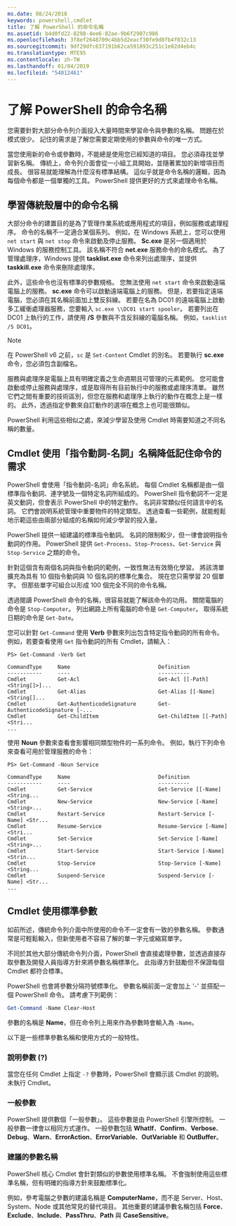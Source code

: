 ```yaml
---
ms.date: 08/24/2018
keywords: powershell,cmdlet
title: 了解 PowerShell 的命令名稱
ms.assetid: b4d0fd22-8298-4ee6-82ae-9b6f2907c986
ms.openlocfilehash: 3f8ef2648709c4bb5d2eacf30fe9d8fb4f032c13
ms.sourcegitcommit: 9df29dfc637191b62ca591893c251c1e02d4eb4c
ms.translationtype: MTE95
ms.contentlocale: zh-TW
ms.lasthandoff: 01/04/2019
ms.locfileid: "54012461"
---
```

# <a name="learning-powershell-command-names"></a>了解 PowerShell 的命令名稱

您需要針對大部分命令列介面投入大量時間來學習命令與參數的名稱。 問題在於模式很少。 記住的需求是了解您需要定期使用的參數與命令的唯一方式。

當您使用新的命令或參數時，不能總是使用您已經知道的項目。 您必須尋找並學習新名稱。 傳統上，命令列介面會從一小組工具開始，並隨著累加的新增項目而成長。 很容易就能理解為什麼沒有標準結構。
這似乎就是命令名稱的邏輯，因為每個命令都是一個單獨的工具。 PowerShell 提供更好的方式來處理命令名稱。

## <a name="learning-command-names-in-traditional-shells"></a>學習傳統殼層中的命令名稱

大部分命令的建置目的是為了管理作業系統或應用程式的項目，例如服務或處理程序。 命令的名稱不一定適合某個系列。 例如，在 Windows 系統上，您可以使用 `net start` 與 `net stop` 命令來啟動及停止服務。 **Sc.exe** 是另一個適用於 Windows 的服務控制工具。 該名稱不符合 **net.exe** 服務命令的命名模式。 為了管理處理序，Windows 提供 **tasklist.exe** 命令來列出處理序，並提供 **taskkill.exe** 命令來刪除處理序。

此外，這些命令也沒有標準的參數規格。 您無法使用 `net start` 命令來啟動遠端電腦上的服務。 **sc.exe** 命令可以啟動遠端電腦上的服務。 但是，若要指定遠端電腦，您必須在其名稱前面加上雙反斜線。 若要在名為 DC01 的遠端電腦上啟動多工緩衝處理器服務，您要輸入 `sc.exe \\DC01 start spooler`。
若要列出在 DC01 上執行的工作，請使用 **/S** 參數與不含反斜線的電腦名稱。 例如，`tasklist /S DC01`。

> [!NOTE]
> 在 PowerShell v6 之前，`sc` 是 `Set-Content` Cmdlet 的別名。 若要執行 **sc.exe** 命令，您必須包含副檔名。

服務與處理序是電腦上具有明確定義之生命週期且可管理的元素範例。 您可能會啟動或停止服務與處理序，或是取得所有目前執行中的服務或處理序清單。 雖然它們之間有重要的技術區別，但您在服務和處理序上執行的動作在概念上是一樣的。 此外，透過指定參數來自訂動作的選項在概念上也可能很類似。

PowerShell 利用這些相似之處，來減少學習及使用 Cmdlet 時需要知道之不同名稱的數量。

## <a name="cmdlets-use-verb-noun-names-to-reduce-command-memorization"></a>Cmdlet 使用「指令動詞-名詞」名稱降低記住命令的需求

PowerShell 會使用「指令動詞-名詞」命名系統。 每個 Cmdlet 名稱都是由一個標準指令動詞、連字號及一個特定名詞所組成的。 PowerShell 指令動詞不一定是英文動詞，但會表示 PowerShell 中的特定動作。 名詞非常類似任何語言中的名詞。 它們會說明系統管理中重要物件的特定類型。 透過查看一些範例，就能輕鬆地示範這些由兩部分組成的名稱如何減少學習的投入量。

PowerShell 提供一組建議的標準指令動詞。 名詞的限制較少，但一律會說明指令動詞的作用。 PowerShell 提供 `Get-Process`、`Stop-Process`、`Get-Service` 與 `Stop-Service` 之類的命令。

針對這個含有兩個名詞與指令動詞的範例，一致性無法有效簡化學習。 將該清單擴充為具有 10 個指令動詞與 10 個名詞的標準化集合。 現在您只需學習 20 個單字。
但那些單字可組合以形成 100 個完全不同的命令名稱。

透過閱讀 PowerShell 命令的名稱，很容易就能了解該命令的功用。 關閉電腦的命令是 `Stop-Computer`。 列出網路上所有電腦的命令是 `Get-Computer`。 取得系統日期的命令是 `Get-Date`。

您可以針對 `Get-Command` 使用 **Verb** 參數來列出包含特定指令動詞的所有命令。 例如，若要查看使用 `Get` 指令動詞的所有 Cmdlet，請輸入：

```
PS> Get-Command -Verb Get

CommandType     Name                            Definition
-----------     ----                            ----------
Cmdlet          Get-Acl                         Get-Acl [[-Path] <String[]>]...
Cmdlet          Get-Alias                       Get-Alias [[-Name] <String[]...
Cmdlet          Get-AuthenticodeSignature       Get-AuthenticodeSignature [-...
Cmdlet          Get-ChildItem                   Get-ChildItem [[-Path] <Stri...
...
```

使用 **Noun** 參數來查看會影響相同類型物件的一系列命令。 例如，執行下列命令來查看可用於管理服務的命令：

```
PS> Get-Command -Noun Service

CommandType     Name                            Definition
-----------     ----                            ----------
Cmdlet          Get-Service                     Get-Service [[-Name] <String...
Cmdlet          New-Service                     New-Service [-Name] <String>...
Cmdlet          Restart-Service                 Restart-Service [-Name] <Str...
Cmdlet          Resume-Service                  Resume-Service [-Name] <Stri...
Cmdlet          Set-Service                     Set-Service [-Name] <String>...
Cmdlet          Start-Service                   Start-Service [-Name] <Strin...
Cmdlet          Stop-Service                    Stop-Service [-Name] <String...
Cmdlet          Suspend-Service                 Suspend-Service [-Name] <Str...
...
```

## <a name="cmdlets-use-standard-parameters"></a>Cmdlet 使用標準參數

如前所述，傳統命令列介面中所使用的命令不一定會有一致的參數名稱。 參數通常是可輕鬆輸入，但新使用者不容易了解的單一字元或縮寫單字。

不同於其他大部分傳統命令列介面，PowerShell 會直接處理參數，並透過直接存取參數及開發人員指導方針來將參數名稱標準化。 此指導方針鼓勵但不保證每個 Cmdlet 都符合標準。

PowerShell 也會將參數分隔符號標準化。 參數名稱前面一定會加上 '-' 並搭配一個 PowerShell 命令。 請考慮下列範例：

```powershell
Get-Command -Name Clear-Host
```

參數的名稱是 **Name**，但在命令列上用來作為參數時會輸入為 `-Name`。

以下是一些標準參數名稱和使用方式的一般特性。

### <a name="the-help-parameter-"></a>說明參數 (?)

當您在任何 Cmdlet 上指定 `-?` 參數時，PowerShell 會顯示該 Cmdlet 的說明。
未執行 Cmdlet。

### <a name="common-parameters"></a>一般參數

PowerShell 提供數個「一般參數」。 這些參數是由 PowerShell 引擎所控制。 一般參數一律會以相同方式運作。 一般參數包括 **WhatIf**、**Confirm**、**Verbose**、**Debug**、**Warn**、**ErrorAction**、**ErrorVariable**、**OutVariable** 和 **OutBuffer**。

### <a name="recommended-parameter-names"></a>建議的參數名稱

PowerShell 核心 Cmdlet 會針對類似的參數使用標準名稱。 不會強制使用這些標準名稱，但有明確的指導方針來鼓勵標準化。

例如，參考電腦之參數的建議名稱是 **ComputerName**，而不是 Server、Host、System、Node 或其他常見的替代項目。 其他重要的建議參數名稱包括 **Force**、**Exclude**、**Include**、**PassThru**、**Path** 與 **CaseSensitive**。
